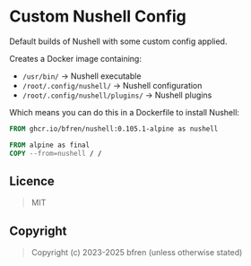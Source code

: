 # Custom Nushell Config

Default builds of Nushell with some custom config applied.

Creates a Docker image containing:

- `/usr/bin/` -> Nushell executable
- `/root/.config/nushell/` -> Nushell configuration
- `/root/.config/nushell/plugins/` -> Nushell plugins

Which means you can do this in a Dockerfile to install Nushell:

```Dockerfile
FROM ghcr.io/bfren/nushell:0.105.1-alpine as nushell

FROM alpine as final
COPY --from=nushell / /
```

## Licence

> MIT

## Copyright

> Copyright (c) 2023-2025 bfren (unless otherwise stated)
